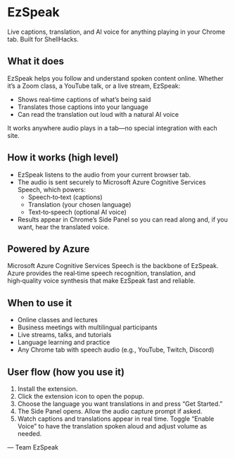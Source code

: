 # EzSpeak

Live captions, translation, and AI voice for anything playing in your Chrome tab. Built for ShellHacks.

## What it does
EzSpeak helps you follow and understand spoken content online. Whether it’s a Zoom class, a YouTube talk, or a live stream, EzSpeak:
- Shows real‑time captions of what’s being said
- Translates those captions into your language
- Can read the translation out loud with a natural AI voice

It works anywhere audio plays in a tab—no special integration with each site.

## How it works (high level)
- EzSpeak listens to the audio from your current browser tab.
- The audio is sent securely to Microsoft Azure Cognitive Services Speech, which powers:
  - Speech‑to‑text (captions)
  - Translation (your chosen language)
  - Text‑to‑speech (optional AI voice)
- Results appear in Chrome’s Side Panel so you can read along and, if you want, hear the translated voice.

## Powered by Azure
Microsoft Azure Cognitive Services Speech is the backbone of EzSpeak. Azure provides the real‑time speech recognition, translation, and high‑quality voice synthesis that make EzSpeak fast and reliable.

## When to use it
- Online classes and lectures
- Business meetings with multilingual participants
- Live streams, talks, and tutorials
- Language learning and practice
- Any Chrome tab with speech audio (e.g., YouTube, Twitch, Discord)

## User flow (how you use it)
1. Install the extension.
2. Click the extension icon to open the popup.
3. Choose the language you want translations in and press “Get Started.”
4. The Side Panel opens. Allow the audio capture prompt if asked.
5. Watch captions and translations appear in real time. Toggle “Enable Voice” to have the translation spoken aloud and adjust volume as needed.



— Team EzSpeak
